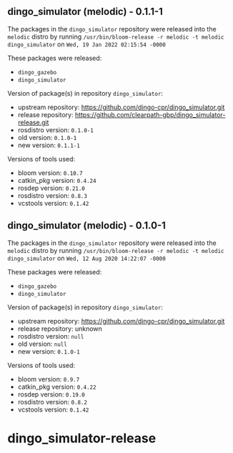 ## dingo_simulator (melodic) - 0.1.1-1

The packages in the `dingo_simulator` repository were released into the `melodic` distro by running `/usr/bin/bloom-release -r melodic -t melodic dingo_simulator` on `Wed, 19 Jan 2022 02:15:54 -0000`

These packages were released:
- `dingo_gazebo`
- `dingo_simulator`

Version of package(s) in repository `dingo_simulator`:

- upstream repository: https://github.com/dingo-cpr/dingo_simulator.git
- release repository: https://github.com/clearpath-gbp/dingo_simulator-release.git
- rosdistro version: `0.1.0-1`
- old version: `0.1.0-1`
- new version: `0.1.1-1`

Versions of tools used:

- bloom version: `0.10.7`
- catkin_pkg version: `0.4.24`
- rosdep version: `0.21.0`
- rosdistro version: `0.8.3`
- vcstools version: `0.1.42`


## dingo_simulator (melodic) - 0.1.0-1

The packages in the `dingo_simulator` repository were released into the `melodic` distro by running `/usr/bin/bloom-release -r melodic -t melodic dingo_simulator` on `Wed, 12 Aug 2020 14:22:07 -0000`

These packages were released:
- `dingo_gazebo`
- `dingo_simulator`

Version of package(s) in repository `dingo_simulator`:

- upstream repository: https://github.com/dingo-cpr/dingo_simulator.git
- release repository: unknown
- rosdistro version: `null`
- old version: `null`
- new version: `0.1.0-1`

Versions of tools used:

- bloom version: `0.9.7`
- catkin_pkg version: `0.4.22`
- rosdep version: `0.19.0`
- rosdistro version: `0.8.2`
- vcstools version: `0.1.42`


# dingo_simulator-release